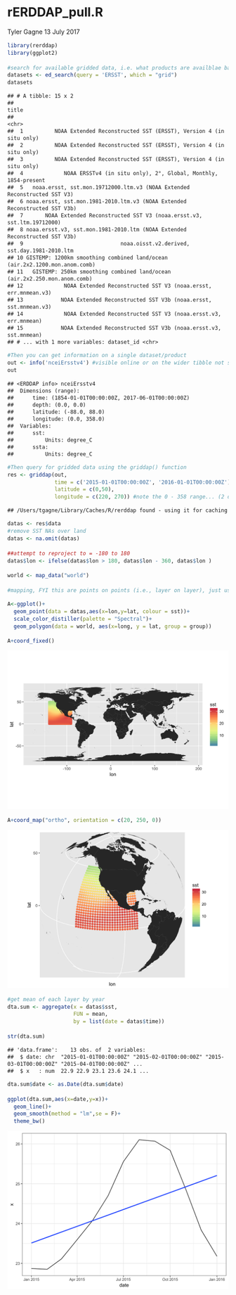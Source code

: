 rERDDAP\_pull.R
================
Tyler Gagne
13 July 2017

``` r
library(rerddap)
library(ggplot2)

#search for available gridded data, i.e. what products are availblae based on your search query in this case "ERSST"
datasets <- ed_search(query = 'ERSST', which = "grid")
datasets
```

    ## # A tibble: 15 x 2
    ##                                                                         title
    ##                                                                         <chr>
    ##  1          NOAA Extended Reconstructed SST (ERSST), Version 4 (in situ only)
    ##  2          NOAA Extended Reconstructed SST (ERSST), Version 4 (in situ only)
    ##  3          NOAA Extended Reconstructed SST (ERSST), Version 4 (in situ only)
    ##  4             NOAA ERSSTv4 (in situ only), 2°, Global, Monthly, 1854-present
    ##  5   noaa.ersst, sst.mon.19712000.ltm.v3 (NOAA Extended Reconstructed SST V3)
    ##  6 noaa.ersst, sst.mon.1981-2010.ltm.v3 (NOAA Extended Reconstructed SST V3b)
    ##  7       NOAA Extended Reconstructed SST V3 (noaa.ersst.v3, sst.ltm.19712000)
    ##  8 noaa.ersst.v3, sst.mon.1981-2010.ltm (NOAA Extended Reconstructed SST V3b)
    ##  9                               noaa.oisst.v2.derived, sst.day.1981-2010.ltm
    ## 10 GISTEMP: 1200km smoothing combined land/ocean (air.2x2.1200.mon.anom.comb)
    ## 11   GISTEMP: 250km smoothing combined land/ocean (air.2x2.250.mon.anom.comb)
    ## 12             NOAA Extended Reconstructed SST V3 (noaa.ersst, err.mnmean.v3)
    ## 13            NOAA Extended Reconstructed SST V3b (noaa.ersst, sst.mnmean.v3)
    ## 14             NOAA Extended Reconstructed SST V3 (noaa.ersst.v3, err.mnmean)
    ## 15            NOAA Extended Reconstructed SST V3b (noaa.ersst.v3, sst.mnmean)
    ## # ... with 1 more variables: dataset_id <chr>

``` r
#Then you can get information on a single dataset/product
out <- info('nceiErsstv4') #visible online or on the wider tibble not shown in the above output
out
```

    ## <ERDDAP info> nceiErsstv4 
    ##  Dimensions (range):  
    ##      time: (1854-01-01T00:00:00Z, 2017-06-01T00:00:00Z) 
    ##      depth: (0.0, 0.0) 
    ##      latitude: (-88.0, 88.0) 
    ##      longitude: (0.0, 358.0) 
    ##  Variables:  
    ##      sst: 
    ##          Units: degree_C 
    ##      ssta: 
    ##          Units: degree_C

``` r
#Then query for gridded data using the griddap() function
res <- griddap(out,
               time = c('2015-01-01T00:00:00Z', '2016-01-01T00:00:00Z'),
               latitude = c(0,50),
               longitude = c(220, 270)) #note the 0 - 358 range... (2 deg grid)
```

    ## /Users/tgagne/Library/Caches/R/rerddap found - using it for caching

``` r
datas <- res$data
#remove SST NAs over land
datas <- na.omit(datas)

##attempt to reproject to = -180 to 180 
datas$lon <- ifelse(datas$lon > 180, datas$lon - 360, datas$lon )

world <- map_data("world")

#mapping, FYI this are points on points (i.e., layer on layer), just using to visualize region of capture
```

``` r
A<-ggplot()+
  geom_point(data = datas,aes(x=lon,y=lat, colour = sst))+
  scale_color_distiller(palette = "Spectral")+ 
  geom_polygon(data = world, aes(x=long, y = lat, group = group))

A+coord_fixed()
```

<img src="rERDDAP_pull_files/figure-markdown_github-ascii_identifiers/unnamed-chunk-2-1.png" width="672" />

``` r
A+coord_map("ortho", orientation = c(20, 250, 0))
```

<img src="rERDDAP_pull_files/figure-markdown_github-ascii_identifiers/unnamed-chunk-2-2.png" width="672" />

``` r
#get mean of each layer by year 
dta.sum <- aggregate(x = datas$sst,
                     FUN = mean,
                     by = list(date = datas$time))

str(dta.sum)
```

    ## 'data.frame':    13 obs. of  2 variables:
    ##  $ date: chr  "2015-01-01T00:00:00Z" "2015-02-01T00:00:00Z" "2015-03-01T00:00:00Z" "2015-04-01T00:00:00Z" ...
    ##  $ x   : num  22.9 22.9 23.1 23.6 24.1 ...

``` r
dta.sum$date <- as.Date(dta.sum$date)

ggplot(dta.sum,aes(x=date,y=x))+
  geom_line()+
  geom_smooth(method = "lm",se = F)+
  theme_bw()
```

<img src="rERDDAP_pull_files/figure-markdown_github-ascii_identifiers/unnamed-chunk-2-3.png" width="672" />
